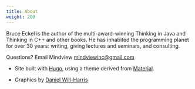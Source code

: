 ```yaml
---
title: About
weight: 200
---
```


Bruce Eckel is the author of the multi-award-winning Thinking in Java and
Thinking in C++ and other books. He has inhabited the programming planet for
over 30 years: writing, giving lectures and seminars, and consulting.

Questions? Email Mindview <mindviewinc@gmail.com>

+ Site built with
<a href="https://www.gohugo.io" target="_blank">Hugo</a>, using a theme derived from
<a href="http://github.com/digitalcraftsman/hugo-material-docs" target="_blank">Material</a>.

+ Graphics by <a href="http://www.Will-Harris.com">Daniel Will-Harris</a>
